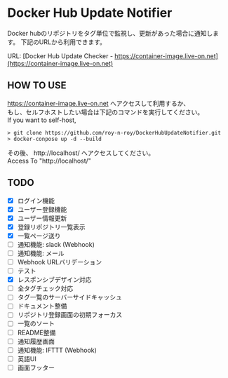 # Docker Hub Update Notifier
Docker hubのリポジトリをタグ単位で監視し、更新があった場合に通知します。
下記のURLから利用できます。

URL: [Docker Hub Update Checker - https://container-image.live-on.net](https://container-image.live-on.net)

## HOW TO USE

https://container-image.live-on.net へアクセスして利用するか、  
もし、セルフホストしたい場合は下記のコマンドを実行してください。  
If you want to self-host,  

```
> git clone https://github.com/roy-n-roy/DockerHubUpdateNotifier.git
> docker-conpose up -d --build
```

その後、 http://localhost/ へアクセスしてください。  
Access To "http://localhost/"  

## TODO
- [x] ログイン機能
- [x] ユーザー登録機能
- [x] ユーザー情報更新
- [x] 登録リポジトリ一覧表示
- [x] 一覧ページ送り
- [ ] 通知機能: slack (Webhook)
- [ ] 通知機能: メール
- [ ] Webhook URLバリデーション
- [ ] テスト
- [x] レスポンシブデザイン対応
- [ ] 全タグチェック対応
- [ ] タグ一覧のサーバーサイドキャッシュ
- [ ] ドキュメント整備
- [ ] リポジトリ登録画面の初期フォーカス
- [ ] 一覧のソート
- [ ] README整備
- [ ] 通知履歴画面
- [ ] 通知機能: IFTTT (Webhook)
- [ ] 英語UI
- [ ] 画面フッター

